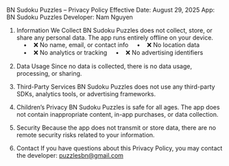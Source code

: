 BN Sudoku Puzzles – Privacy Policy
Effective Date: August 29, 2025
App: BN Sudoku Puzzles
Developer: Nam Nguyen

1. Information We Collect
BN Sudoku Puzzles does not collect, store, or share any personal data. The app runs entirely offline on your device.
    •    ❌ No name, email, or contact info
    •    ❌ No location data
    •    ❌ No analytics or tracking
    •    ❌ No advertising identifiers

2. Data Usage
Since no data is collected, there is no data usage, processing, or sharing.

3. Third-Party Services
BN Sudoku Puzzles does not use any third-party SDKs, analytics tools, or advertising frameworks.

4. Children’s Privacy
BN Sudoku Puzzles is safe for all ages. The app does not contain inappropriate content, in-app purchases, or data collection.

5. Security
Because the app does not transmit or store data, there are no remote security risks related to your information.

6. Contact
If you have questions about this Privacy Policy, you may contact the developer: puzzlesbn@gmail.com
